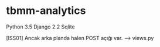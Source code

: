 # tbmm-analytics
Python 3.5
Django 2.2
Sqlite

[ISS01] Ancak arka planda halen POST açığı var. --> views.py
